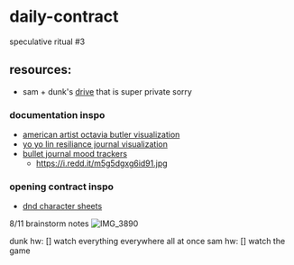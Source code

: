 # daily-contract
speculative ritual #3

## resources:
* sam + dunk's [drive](https://drive.google.com/drive/folders/1EThvjoCSrB0_j0iIUdcaYwSdC51ObZ7E?usp=sharing) that is super private sorry
### documentation inspo
* [american artist octavia butler visualization](https://americanartist.us/work)
* [yo yo lin resiliance journal visualization](https://www.yoyolin.com/resiliencejournal)
* [bullet journal mood trackers](https://www.reddit.com/r/bulletjournal/search/?q=mood%20tracker&restrict_sr=1&sr_nsfw=)
  * https://i.redd.it/m5g5dgxg6id91.jpg
### opening contract inspo
* [dnd character sheets](https://www.google.com/search?q=dnd+character+sheet&client=firefox-b-1-d&source=lnms&tbm=isch&sa=X&ved=2ahUKEwiNzrzYnr_5AhVvk4kEHVOFDkYQ_AUoAXoECAEQAw&biw=1440&bih=718&dpr=2#imgrc=st1cXJ2oxH-2VM)


8/11 brainstorm notes
![IMG_3890](https://user-images.githubusercontent.com/14023881/184214109-f1416c82-14c3-4fcd-a89c-70f7dbb9b9c9.JPG)

dunk hw:
[] watch everything everywhere all at once
sam hw:
[] watch the game
